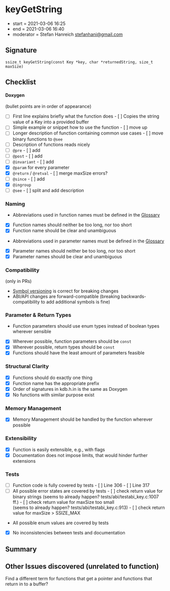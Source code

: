 # keyGetString

- start = 2021-03-06 16:25
- end = 2021-03-06 16:40
- moderator = Stefan Hanreich <stefanhani@gmail.com>

## Signature

`ssize_t keyGetString(const Key *key, char *returnedString, size_t maxSize)`

## Checklist

#### Doxygen

(bullet points are in order of appearance)

- [ ] First line explains briefly what the function does - [ ] Copies the string value of a Key into a provided buffer
- [ ] Simple example or snippet how to use the function - [ ] move up
- [ ] Longer description of function containing common use cases - [ ] move binary functions to `@see`
- [ ] Description of functions reads nicely
- [ ] `@pre` - [ ] add
- [ ] `@post` - [ ] add
- [ ] `@invariant` - [ ] add
- [x] `@param` for every parameter
- [x] `@return` / `@retval` - [ ] merge maxSize errors?
- [ ] `@since` - [ ] add
- [x] `@ingroup`
- [ ] `@see` - [ ] split and add description

### Naming

- Abbreviations used in function names must be defined in the
  [Glossary](/doc/help/elektra-glossary.md)
- [x] Function names should neither be too long, nor too short
- [x] Function name should be clear and unambiguous
- Abbreviations used in parameter names must be defined in the
  [Glossary](/doc/help/elektra-glossary.md)
- [x] Parameter names should neither be too long, nor too short
- [x] Parameter names should be clear and unambiguous

### Compatibility

(only in PRs)

- [Symbol versioning](/doc/dev/symbol-versioning.md)
  is correct for breaking changes
- ABI/API changes are forward-compatible (breaking backwards-compatibility
  to add additional symbols is fine)

### Parameter & Return Types

- Function parameters should use enum types instead of boolean types
  wherever sensible
- [x] Wherever possible, function parameters should be `const`
- [x] Wherever possible, return types should be `const`
- [x] Functions should have the least amount of parameters feasible

### Structural Clarity

- [x] Functions should do exactly one thing
- [x] Function name has the appropriate prefix
- [x] Order of signatures in kdb.h.in is the same as Doxygen
- [x] No functions with similar purpose exist

### Memory Management

- [x] Memory Management should be handled by the function wherever possible

### Extensibility

- [x] Function is easily extensible, e.g., with flags
- [x] Documentation does not impose limits, that would hinder further extensions

### Tests

- [ ] Function code is fully covered by tests - [ ] Line 306 - [ ] Line 317
- [ ] All possible error states are covered by tests - [ ] check return value for binary strings
      (seems to already happen? tests/abi/testabi_key.c:1007 ff.) - [ ] check return value for maxSize too small  
       (seems to already happen? tests/abi/testabi_key.c:913) - [ ] check return value for maxSize > SSIZE_MAX
- All possible enum values are covered by tests
- [x] No inconsistencies between tests and documentation

## Summary

## Other Issues discovered (unrelated to function)

Find a different term for functions that get a pointer and functions that
return in to a buffer?
